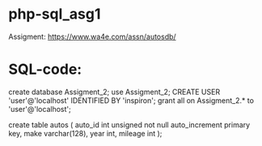 # php-sql_asg1
Assigment: https://www.wa4e.com/assn/autosdb/

# SQL-code:
create database Assigment_2;
use Assigment_2;
CREATE USER 'user'@'localhost' IDENTIFIED BY 'inspiron';
grant all on Assigment_2.* to 'user'@'localhost';

create table autos (
   auto_id int unsigned not null auto_increment primary key,
   make varchar(128),
   year int,
   mileage int
);
